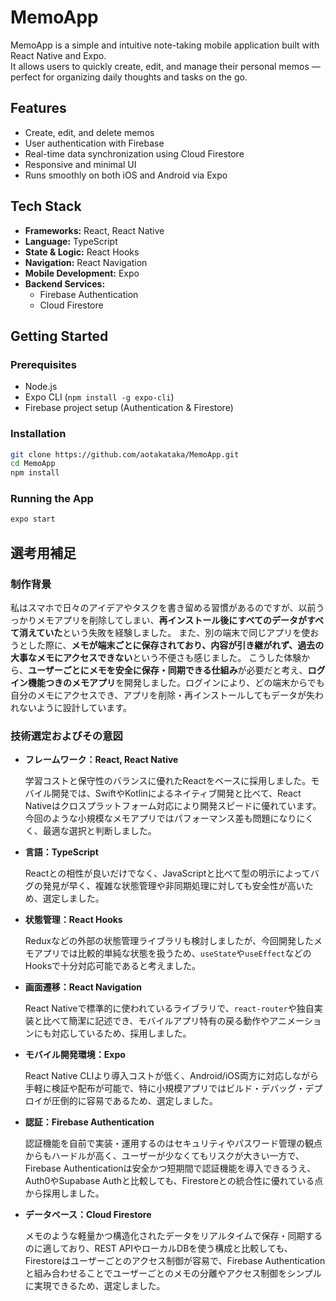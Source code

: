 # MemoApp

MemoApp is a simple and intuitive note-taking mobile application built with React Native and Expo.  
It allows users to quickly create, edit, and manage their personal memos — perfect for organizing daily thoughts and tasks on the go.

## Features

- Create, edit, and delete memos
- User authentication with Firebase
- Real-time data synchronization using Cloud Firestore
- Responsive and minimal UI
- Runs smoothly on both iOS and Android via Expo

## Tech Stack

- **Frameworks:** React, React Native  
- **Language:** TypeScript  
- **State & Logic:** React Hooks  
- **Navigation:** React Navigation  
- **Mobile Development:** Expo  
- **Backend Services:**  
  - Firebase Authentication  
  - Cloud Firestore

## Getting Started

### Prerequisites

- Node.js
- Expo CLI (`npm install -g expo-cli`)
- Firebase project setup (Authentication & Firestore)

### Installation

```bash
git clone https://github.com/aotakataka/MemoApp.git
cd MemoApp
npm install
```

### Running the App

```bash
expo start
```


## 選考用補足

### 制作背景
私はスマホで日々のアイデアやタスクを書き留める習慣があるのですが、以前うっかりメモアプリを削除してしまい、**再インストール後にすべてのデータがすべて消えていた**という失敗を経験しました。
また、別の端末で同じアプリを使おうとした際に、**メモが端末ごとに保存されており、内容が引き継がれず、過去の大事なメモにアクセスできない**という不便さも感じました。
こうした体験から、**ユーザーごとにメモを安全に保存・同期できる仕組み**が必要だと考え、**ログイン機能つきのメモアプリ**を開発しました。ログインにより、どの端末からでも自分のメモにアクセスでき、アプリを削除・再インストールしてもデータが失われないように設計しています。

### 技術選定およびその意図

- **フレームワーク：React, React Native**
  
  学習コストと保守性のバランスに優れたReactをベースに採用しました。モバイル開発では、SwiftやKotlinによるネイティブ開発と比べて、React Nativeはクロスプラットフォーム対応により開発スピードに優れています。今回のような小規模なメモアプリではパフォーマンス差も問題になりにくく、最適な選択と判断しました。
  
- **言語：TypeScript**

  Reactとの相性が良いだけでなく、JavaScriptと比べて型の明示によってバグの発見が早く、複雑な状態管理や非同期処理に対しても安全性が高いため、選定しました。

- **状態管理：React Hooks**

  Reduxなどの外部の状態管理ライブラリも検討しましたが、今回開発したメモアプリでは比較的単純な状態を扱うため、`useState`や`useEffect`などのHooksで十分対応可能であると考えました。
  
- **画面遷移：React Navigation**

  React Nativeで標準的に使われているライブラリで、`react-router`や独自実装と比べて簡潔に記述でき、モバイルアプリ特有の戻る動作やアニメーションにも対応しているため、採用しました。

- **モバイル開発環境：Expo**

  React Native CLIより導入コストが低く、Android/iOS両方に対応しながら手軽に検証や配布が可能で、特に小規模アプリではビルド・デバッグ・デプロイが圧倒的に容易であるため、選定しました。

- **認証：Firebase Authentication**

  認証機能を自前で実装・運用するのはセキュリティやパスワード管理の観点からもハードルが高く、ユーザーが少なくてもリスクが大きい一方で、Firebase Authenticationは安全かつ短期間で認証機能を導入できるうえ、Auth0やSupabase Authと比較しても、Firestoreとの統合性に優れている点から採用しました。

- **データベース：Cloud Firestore**

  メモのような軽量かつ構造化されたデータをリアルタイムで保存・同期するのに適しており、REST APIやローカルDBを使う構成と比較しても、Firestoreはユーザーごとのアクセス制御が容易で、Firebase Authenticationと組み合わせることでユーザーごとのメモの分離やアクセス制御をシンプルに実現できるため、選定しました。


